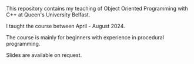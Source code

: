 This repository contains my teaching of Object Oriented Programming with C++ at Queen's University Belfast. 

I taught the course between April - August 2024.

The course is mainly for beginners with experience in procedural programming. 

Slides are available on request.
